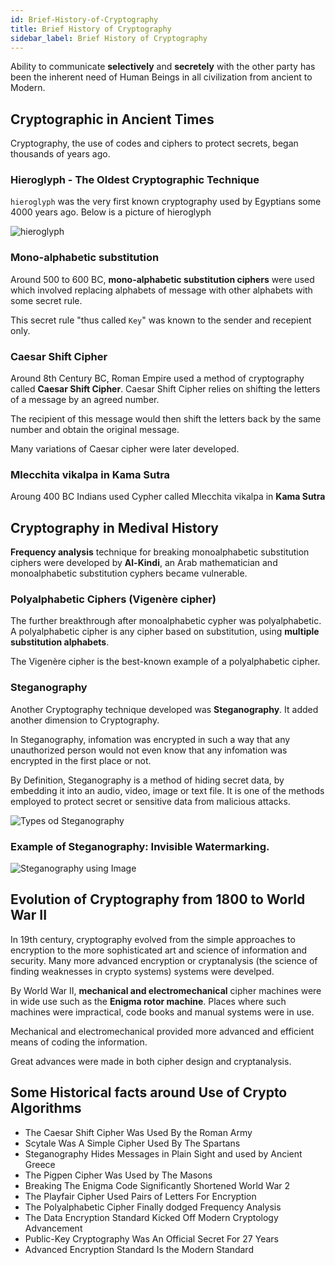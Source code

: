```yaml
---
id: Brief-History-of-Cryptography
title: Brief History of Cryptography
sidebar_label: Brief History of Cryptography
---
```


Ability to communicate **selectively** and **secretely** with the other party has been the inherent need of Human Beings in all civilization from ancient to Modern.

## Cryptographic in Ancient Times

Cryptography, the use of codes and ciphers to protect secrets, began thousands of years ago.

### Hieroglyph - The Oldest Cryptographic Technique

`hieroglyph` was the very first known cryptography used by Egyptians some 4000 years ago. Below is a picture of hieroglyph

![hieroglyph](assets/Hieroglyphs.jpg)

### Mono-alphabetic substitution

Around 500 to 600 BC, **mono-alphabetic substitution ciphers** were used which involved replacing alphabets of message with other alphabets with some secret rule.

This secret rule "thus called `Key`" was known to the sender and recepient only.

### Caesar Shift Cipher

Around 8th Century BC, Roman Empire used a method of cryptography called **Caesar Shift Cipher**. Caesar Shift Cipher relies on shifting the letters of a message by an agreed number.

The recipient of this message would then shift the letters back by the same number and obtain the original message.

Many variations of Caesar cipher were later developed.

### Mlecchita vikalpa in Kama Sutra

Aroung 400 BC Indians used Cypher called Mlecchita vikalpa in **Kama Sutra**


## Cryptography in Medival History

**Frequency analysis** technique for breaking monoalphabetic substitution ciphers were developed by **Al-Kindi**, an Arab mathematician and monoalphabetic substitution cyphers became vulnerable.

### Polyalphabetic Ciphers (Vigenère cipher)

The further breakthrough after monoalphabetic cypher was polyalphabetic. A polyalphabetic cipher is any cipher based on substitution, using **multiple substitution alphabets**. 

The Vigenère cipher is the best-known example of a polyalphabetic cipher.

### Steganography

Another Cryptography technique developed was **Steganography**. It added another dimension to Cryptography. 

In Steganography, infomation was encrypted in such a way that any unauthorized person would not even know that any infomation was encrypted in the first place or not.

By Definition, Steganography is a method of hiding secret data, by embedding it into an audio, video, image or text file. It is one of the methods employed to protect secret or sensitive data from malicious attacks.

![Types od Steganography](assets/steganography.png)

### Example of Steganography: Invisible Watermarking.

![Steganography using Image](assets/steganography-image.png)

## Evolution of Cryptography from 1800 to World War II

In 19th century, cryptography evolved from the simple approaches to encryption to the more sophisticated art and science of information and security. Many more advanced encryption or cryptanalysis (the science of finding weaknesses in crypto systems) systems were develped.

By World War II, **mechanical and electromechanical** cipher machines were in wide use such as the **Enigma rotor machine**. Places where such machines were impractical, code books and manual systems were in use. 

Mechanical and electromechanical provided more advanced and efficient means of coding the information.

Great advances were made in both cipher design and cryptanalysis. 


## Some Historical facts around Use of Crypto Algorithms

- The Caesar Shift Cipher Was Used By the Roman Army
- Scytale Was A Simple Cipher Used By The Spartans
- Steganography Hides Messages in Plain Sight and used by Ancient Greece
- The Pigpen Cipher Was Used by The Masons
- Breaking The Enigma Code Significantly Shortened World War 2
- The Playfair Cipher Used Pairs of Letters For Encryption
- The Polyalphabetic Cipher Finally dodged Frequency Analysis
- The Data Encryption Standard Kicked Off Modern Cryptology Advancement
- Public-Key Cryptography Was An Official Secret For 27 Years
- Advanced Encryption Standard Is the Modern Standard



